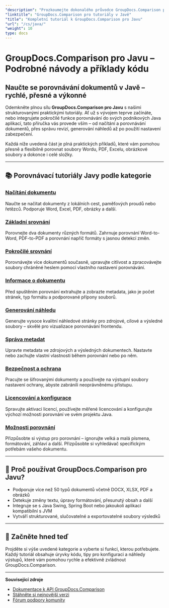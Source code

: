 ```yaml
---
"description": "Prozkoumejte dokonalého průvodce GroupDocs.Comparison pro Javu s kategorizovanými tutoriály, které zahrnují porovnávání dokumentů, sledování změn, metadata a další."
"linktitle": "GroupDocs.Comparison pro tutoriály v Javě"
"title": "Kompletní tutoriál k GroupDocs.Comparison pro Javu"
"url": "/cs/java/"
"weight": 10
type: docs
---
```

# GroupDocs.Comparison pro Javu – Podrobné návody a příklady kódu

## Naučte se porovnávání dokumentů v Javě – rychlé, přesné a výkonné

Odemkněte plnou sílu **GroupDocs.Comparison pro Javu** s našimi strukturovanými praktickými tutoriály. Ať už s vývojem teprve začínáte, nebo integrujete pokročilé funkce porovnávání do svých podnikových Java aplikací, tato příručka vás provede vším – od načítání a porovnávání dokumentů, přes správu revizí, generování náhledů až po použití nastavení zabezpečení.

Každá níže uvedená část je plná praktických příkladů, které vám pomohou přesně a flexibilně porovnat soubory Wordu, PDF, Excelu, obrázkové soubory a dokonce i celé složky.

---

## 📚 Porovnávací tutoriály Javy podle kategorie

### [Načítání dokumentu](./document-loading)
Naučte se načítat dokumenty z lokálních cest, paměťových proudů nebo řetězců. Podporuje Word, Excel, PDF, obrázky a další.

### [Základní srovnání](./basic-comparison)
Porovnejte dva dokumenty různých formátů. Zahrnuje porovnání Word-to-Word, PDF-to-PDF a porovnání napříč formáty s jasnou detekcí změn.

### [Pokročilé srovnání](./advanced-comparison)
Porovnávejte více dokumentů současně, upravujte citlivost a zpracovávejte soubory chráněné heslem pomocí vlastního nastavení porovnávání.

### [Informace o dokumentu](./document-information)
Před spuštěním porovnání extrahujte a zobrazte metadata, jako je počet stránek, typ formátu a podporované přípony souborů.

### [Generování náhledu](./preview-generation)
Generujte vysoce kvalitní náhledové stránky pro zdrojové, cílové a výsledné soubory – skvělé pro vizualizace porovnávání frontendu.

### [Správa metadat](./metadata-management)
Upravte metadata ve zdrojových a výsledných dokumentech. Nastavte nebo zachujte vlastní vlastnosti během porovnání nebo po něm.

### [Bezpečnost a ochrana](./security-protection)
Pracujte se šifrovanými dokumenty a používejte na výstupní soubory nastavení ochrany, abyste zabránili neoprávněnému přístupu.

### [Licencování a konfigurace](./licensing-configuration)
Spravujte aktivaci licencí, používejte měřené licencování a konfigurujte výchozí možnosti porovnání ve svém projektu Java.

### [Možnosti porovnání](./comparison-options)
Přizpůsobte si výstup pro porovnání – ignorujte velká a malá písmena, formátování, záhlaví a další. Přizpůsobte si vyhledávač specifickým potřebám vašeho dokumentu.

---

## 🚀 Proč používat GroupDocs.Comparison pro Javu?

- Podporuje více než 50 typů dokumentů včetně DOCX, XLSX, PDF a obrázků  
- Detekuje změny textu, úpravy formátování, přesunutý obsah a další  
- Integruje se s Java Swing, Spring Boot nebo jakoukoli aplikací kompatibilní s JVM  
- Vytváří strukturované, slučovatelné a exportovatelné soubory výsledků  

---

## 🧠 Začněte hned teď

Projděte si výše uvedené kategorie a vyberte si funkci, kterou potřebujete. Každý tutoriál obsahuje úryvky kódu, tipy pro konfiguraci a náhledy výstupů, které vám pomohou rychle a efektivně zvládnout GroupDocs.Comparison.

---

**Související zdroje**  
- [Dokumentace k API GroupDocs.Comparison](https://references.groupdocs.com/comparison/java/)  
- [Stáhněte si nejnovější verzi](https://releases.groupdocs.com/comparison/java/)  
- [Fórum podpory komunity](https://forum.groupdocs.com/c/comparison/)